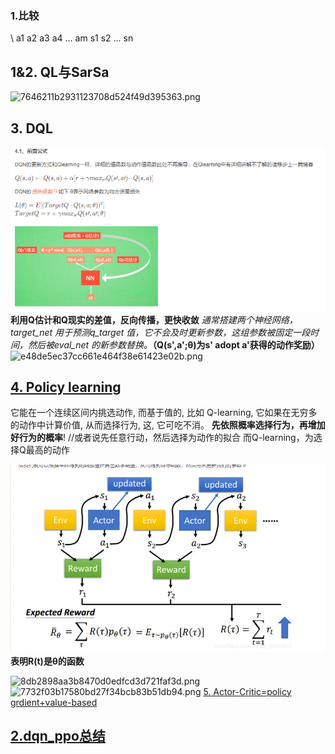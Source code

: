 ### 1.比较
\		a1	a2	a3	a4	...	am
s1
s2
...
sn
## 1&2. QL与SarSa
![7646211b2931123708d524f49d395363.png](file:///C:/Users/%E8%81%94%E6%83%B3/.config/joplin-desktop/resources/95e1d3cb031d4f749e71bd6915aa6554.png?t=1656558514553)
## 3\. DQL
![ae26b785b4506c481ad6833f34ca656b.png](../../_resources/ae26b785b4506c481ad6833f34ca656b.png)
**利用Q估计和Q现实的差值，反向传播，更快收敛**
*通常搭建两个神经网络，target\_net 用于预测q\_target 值，它不会及时更新参数，这组参数被固定一段时间，然后被eval_net 的新参数替换。***（Q(s',a';θ)为s' adopt a'获得的动作奖励）**
![e48de5ec37cc661e464f38e61423e02b.png](file:///C:/Users/%E8%81%94%E6%83%B3/.config/joplin-desktop/resources/6c54bb2ee5d94e9ca4ab502fc4a8ddea.png?t=1656558547354)
## [4\. Policy learning](http://t.csdn.cn/bb782)
它能在一个连续区间内挑选动作, 而基于值的, 比如 Q-learning, 它如果在无穷多的动作中计算价值, 从而选择行为, 这, 它可吃不消。
**先依照概率选择行为，再增加好行为的概率**!
//或者说先任意行动，然后选择为动作的拟合
而Q-learning，为选择Q最高的动作

![48327b791a9e3e894b533d59c7fac630.png](../../_resources/48327b791a9e3e894b533d59c7fac630.png)
**表明R(t)是θ的函数**

![8db2898aa3b8470d0edfcd3d721faf3d.png](file:///C:/Users/%E8%81%94%E6%83%B3/.config/joplin-desktop/resources/f575eeb8c22544439f8c7f4d577bf155.png?t=1656560428874)
![7732f03b17580bd27f34bcb83b51db94.png](file:///C:/Users/%E8%81%94%E6%83%B3/.config/joplin-desktop/resources/a24a4ed1eebf4f79ba5462ecc473c7d2.png?t=1656560440088)
[5\. Actor-Critic=policy grdient+value-based](https://blog.csdn.net/qq_30615903/article/details/80774384)

## **[2.dqn_ppo总结](http://t.csdn.cn/mLH6Q)**